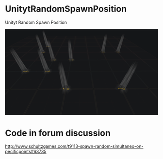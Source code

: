 # UnitytRandomSpawnPosition
Unityt Random Spawn Position

<img src="/img/unity.png?v=3&s=200" title="" alt="">


# Code in forum discussion
http://www.schultzgames.com/t9113-spawn-random-simultaneo-on-pecificpoints#63735